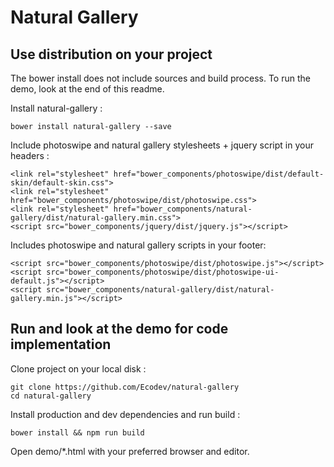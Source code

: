 Natural Gallery
============================

Use distribution on your project 
-----

The bower install does not include sources and build process. To run the demo, look at the end of this readme. 

Install natural-gallery :

```bower install natural-gallery --save```


Include photoswipe and natural gallery stylesheets + jquery script in your headers : 

```
<link rel="stylesheet" href="bower_components/photoswipe/dist/default-skin/default-skin.css">
<link rel="stylesheet" href="bower_components/photoswipe/dist/photoswipe.css">
<link rel="stylesheet" href="bower_components/natural-gallery/dist/natural-gallery.min.css">
<script src="bower_components/jquery/dist/jquery.js"></script>
```

Includes photoswipe and natural gallery scripts in your footer: 

```
<script src="bower_components/photoswipe/dist/photoswipe.js"></script>
<script src="bower_components/photoswipe/dist/photoswipe-ui-default.js"></script>
<script src="bower_components/natural-gallery/dist/natural-gallery.min.js"></script>
```

Run and look at the demo for code implementation
-----

Clone project on your local disk :

```
git clone https://github.com/Ecodev/natural-gallery 
cd natural-gallery
```

Install production and dev dependencies and run build :

```
bower install && npm run build
```

Open demo/*.html with your preferred browser and editor.
